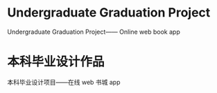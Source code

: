 # Undergraduate Graduation Project

Undergraduate Graduation Project—— Online web book app

# 本科毕业设计作品

本科毕业设计项目——在线 web 书城 app
